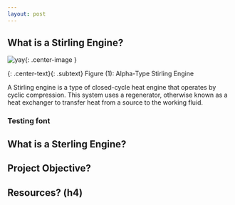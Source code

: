 ```yaml
---
layout: post
---
```


## What is a Stirling Engine?
![yay](https://eliaswheatfall.github.io/SterlingEngineOne/assets/stirling-engine.gif){: .center-image }

{: .center-text}{: .subtext}
Figure (1): Alpha-Type Stirling Engine

A Stirling engine is a type of closed-cycle heat engine that operates by cyclic compression. This system uses a regenerator, otherwise known as a heat exchanger to transfer heat from a source to the working fluid.




### Testing font
## What is a Sterling Engine?

## Project Objective?


## Resources? (h4)
